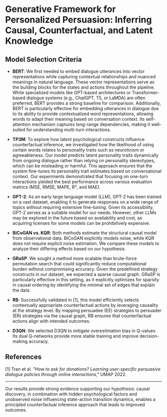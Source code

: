 # Generative Framework for Personalized Persuasion: Inferring Causal, Counterfactual, and Latent Knowledge

## Model Selection Criteria

- **BERT**: We first needed to embed dialogue utterances into vector representations while capturing contextual relationships and nuanced meanings in natural language. These vector representations serve as the building blocks for the states and actions throughout the pipeline. While specialized models like GPT-based architectures or Transformer-based dialogue systems (e.g., ChatGPT, T5, or LaMDA) are often preferred, BERT provides a strong baseline for comparison. Additionally, BERT is particularly effective for embedding utterances in dialogue due to its ability to provide contextualized word representations, allowing words to adapt their meaning based on conversation context. Its self-attention mechanism captures long-range dependencies, making it well-suited for understanding multi-turn interactions.

- **TP3M**: To explore how latent psychological constructs influence counterfactual inference, we investigated how the likelihood of using certain words relates to personality traits such as neuroticism or agreeableness. Our model predicts latent personality traits dynamically from ongoing dialogue rather than relying on personality stereotypes, which can be misleading or harmful. This approach ensures that the system fine-tunes its personality trait estimates based on conversational context. Our experiments demonstrated that focusing on one-turn interactions yielded the best performance across various evaluation metrics (MSE, RMSE, MAPE, R², and MAE).

- **GPT-2**: As an early large language model (LLM), GPT-2 has been trained on a vast dataset, enabling it to generate responses on a wide range of topics without requiring extensive fine-tuning. Given its accessibility, GPT-2 serves as a suitable model for our needs. However, other LLMs may be explored in the future based on availability and cost, as acquiring licenses for some models can be prohibitively expensive.

- **BiCoGAN vs. KQR**: Both methods estimate the structural causal model from observational data. BiCoGAN explicitly models noise, while KQR does not require explicit noise estimation. We compare these models to analyze their differing effects based on our hypothesis.

- **GRaSP**: We sought a method more scalable than brute-force permutation search that could significantly reduce computational burden without compromising accuracy. Given the predefined strategy constructs in our dataset, we expected a sparse causal graph. GRaSP is particularly effective in this setting, as it explicitly optimizes for sparsity in causal ordering by identifying the minimal set of edges that explain the data.

- **RB**: Successfully validated in [1], this model efficiently selects contextually appropriate counterfactual actions by leveraging causality at the strategy level. By mapping persuadee (EE) strategies to persuader (ER) strategies via the causal graph, RB ensures that counterfactual actions align with intended outcomes.

- **D3QN**: We selected D3QN to mitigate overestimation bias in Q-values. Its dual Q-networks provide more stable training and improve decision-making accuracy.

## References

[1] Tran et al. *"How to ask for donations? Learning user-specific persuasive dialogue policies through online interactions,"* UMAP 2022.

---

Our results provide strong evidence supporting our hypothesis: causal discovery, in combination with hidden psychological factors and unobserved noise influencing state-action transition dynamics, enables a principled counterfactual inference approach that leads to improved outcomes.

